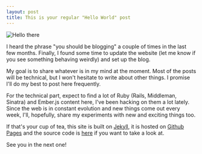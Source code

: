 ```yaml
---
layout: post
title: This is your regular "Hello World" post
---
```


![Hello there](https://media.giphy.com/media/3o85xwGZR5UtB6SiL6/giphy.gif)

I heard the phrase "you should be blogging" a couple of times in the last few months. Finally, I found some time to update the website (let me know if you see something behaving weirdly) and set up the blog.

My goal is to share whatever is in my mind at the moment. Most of the posts will be technical, but I won't hesitate to write about other things. I promise I'll do my best to post here frequently.

For the technical part, expect to find a lot of Ruby (Rails, Middleman, Sinatra) and Ember.js content here, I've been hacking on them a lot lately. Since the web is in constant evolution and new things come out every week, I'll, hopefully, share my experiments with new and exciting things too.

If that's your cup of tea, this site is built on <a href="http://jekyllrb.com/" target="_blank">Jekyll</a>, it is hosted on <a href="https://pages.github.com/" target="_blank">Github Pages</a> and the source code is <a href="https://github.com/romulomachado/romulomachado.github.io" target="_blank">here</a> if you want to take a look at.

See you in the next one!
